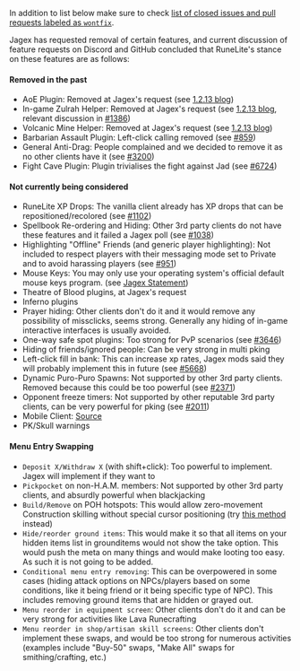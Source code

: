 In addition to list below make sure to check [list of closed issues and pull requests labeled as `wontfix`](https://github.com/runelite/runelite/issues?utf8=%E2%9C%93&q=label%3Awontfix).

Jagex has requested removal of certain features, and current discussion of feature requests on Discord and GitHub concluded that RuneLite's stance on these features are as follows:

#### Removed in the past
* AoE Plugin: Removed at Jagex's request (see [1.2.13 blog](https://runelite.net/blog/show/2018-01-25-1.2.13-Release))
* In-game Zulrah Helper: Removed at Jagex's request (see [1.2.13 blog](https://runelite.net/blog/show/2018-01-25-1.2.13-Release), relevant discussion in [#1386](https://github.com/runelite/runelite/issues/1386))
* Volcanic Mine Helper: Removed at Jagex's request (see [1.2.13 blog](https://runelite.net/blog/show/2018-01-25-1.2.13-Release))
* Barbarian Assault Plugin: Left-click calling removed (see [#859](https://github.com/runelite/runelite/pull/859))
* General Anti-Drag: People complained and we decided to remove it as no other clients have it (see [#3200](https://github.com/runelite/runelite/issues/3200))
* Fight Cave Plugin: Plugin trivialises the fight against Jad (see [#6724](https://github.com/runelite/runelite/pull/6724))

#### Not currently being considered
* RuneLite XP Drops: The vanilla client already has XP drops that can be repositioned/recolored (see [#1102](https://github.com/runelite/runelite/issues/1102))
* Spellbook Re-ordering and Hiding: Other 3rd party clients do not have these features and it failed a Jagex poll (see [#1038](https://github.com/runelite/runelite/issues/1038))
* Highlighting "Offline" Friends (and generic player highlighting): Not included to respect players with their messaging mode set to Private and to avoid harassing players (see [#951](https://github.com/runelite/runelite/pull/951))
* Mouse Keys: You may only use your operating system's official default mouse keys program. (see [Jagex Statement](https://services.runescape.com/m=news/mouse-keys---changes--clarification?oldschool=1))
* Theatre of Blood plugins, at Jagex's request
* Inferno plugins
* Prayer hiding: Other clients don't do it and it would remove any possibility of missclicks, seems strong. Generally any hiding of in-game interactive interfaces is usually avoided.
* One-way safe spot plugins: Too strong for PvP scenarios (see [#3646](https://github.com/runelite/runelite/issues/3646))
* Hiding of friends/ignored people: Can be very strong in multi pking
* Left-click fill in bank: This can increase xp rates, Jagex mods said they will probably implement this in future (see [#5668](https://github.com/runelite/runelite/issues/5668))
* Dynamic Puro-Puro Spawns:  Not supported by other 3rd party clients. Removed because this could be too powerful (see [#2371](https://github.com/runelite/runelite/issues/2371))
* Opponent freeze timers: Not supported by other reputable 3rd party clients, can be very powerful for pking (see [#2011](https://github.com/runelite/runelite/issues/2011))
* Mobile Client: [Source](https://twitter.com/RuneLiteClient/status/1057301530569777154)
* PK/Skull warnings

#### Menu Entry Swapping
* `Deposit X/Withdraw X` (with shift+click): Too powerful to implement. Jagex will implement if they want to
* `Pickpocket` on non-H.A.M. members: Not supported by other 3rd party clients, and absurdly powerful when blackjacking
* `Build/Remove` on POH hotspots: This would allow zero-movement Construction skilling without special cursor positioning (try [this method](https://www.youtube.com/watch?v=u9AZWsDfo1I) instead)
* `Hide/reorder ground items`: This would make it so that all items on your hidden items list in grounditems would not show the take option. This would push the meta on many things and would make looting too easy. As such it is not going to be added.
* `Conditional menu entry removing`: This can be overpowered in some cases (hiding attack options on NPCs/players based on some conditions, like it being friend or it being specific type of NPC). This includes removing ground items that are hidden or grayed out.
* `Menu reorder in equipment screen`: Other clients don't do it and can be very strong for activities like Lava Runecrafting
* `Menu reorder in shop/artisan skill screens`: Other clients don't implement these swaps, and would be too strong for numerous activities (examples include "Buy-50" swaps, "Make All" swaps for smithing/crafting, etc.)
